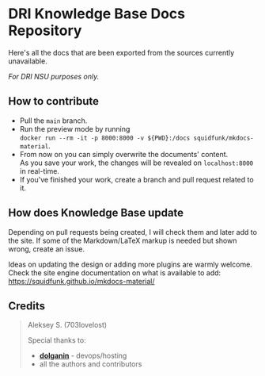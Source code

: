 # DRI Knowledge Base Docs Repository

Here's all the docs that are been exported from the sources currently unavailable.

*For DRI NSU purposes only.*

## How to contribute

- Pull the `main` branch.
- Run the preview mode by running <br> `docker run --rm -it -p 8000:8000 -v ${PWD}:/docs squidfunk/mkdocs-material`.
- From now on you can simply overwrite the documents' content. <br> As you save your work, the changes will be revealed on `localhost:8000` in real-time.
- If you've finished your work, create a branch and pull request related to it.

## How does Knowledge Base update

Depending on pull requests being created, I will check them and later add to the site. If some of the Markdown/LaTeX markup is needed but shown wrong, create an issue.

Ideas on updating the design or adding more plugins are warmly welcome. Check the site engine documentation on what is available to add: https://squidfunk.github.io/mkdocs-material/

## Credits

> Aleksey S. (703lovelost)
>
> Special thanks to:
> - [**dolganin**](https://github.com/dolganin) - devops/hosting
> - all the authors and contributors
